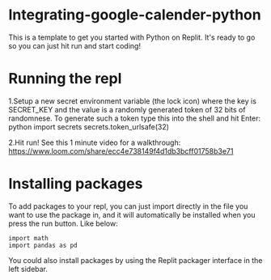 # Integrating-google-calender-python
This is a template to get you started with Python on Replit. It's ready to go so you can just hit run and start coding!

# Running the repl

1.Setup a new secret environment variable (the lock icon) where the key is SECRET_KEY and the value is a randomly generated token of 32 bits of randomnese. To generate such a token type this into the shell and hit Enter:
    python
    import secrets
    secrets.token_urlsafe(32)
    
2.Hit run!
See this 1 minute video for a walkthrough: https://www.loom.com/share/ecc4e738149f4d1db3bcff01758b3e71

  # Installing packages
To add packages to your repl, you can just import directly in the file you want to use the package in, and it will automatically be installed when you press the run button. Like below:

    import math
    import pandas as pd
    
 You could also install packages by using the Replit packager interface in the left sidebar.
